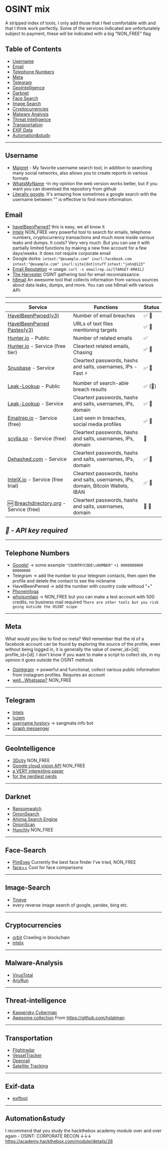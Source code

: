# OSINT mix

A stripped index of tools, I only add those that I feel comfortable with and that I think work perfectly.
Some of the services indicated are unfortunately subject to payment, these will be indicated with a big "NON_FREE" flag

## Table of Contents

- [Username](#username)
- [Email](#email)
- [Telephone Numbers](#telephone-numbers)
- [Meta](#meta)
- [Telegram](#telegram)
- [GeoIntelligence](#geointelligence)
- [Darknet](#darknet)
- [Face Search](#face-search)
- [Image Search](#image-search)
- [Cryptocurrencies](#cryptocurrencies)
- [Malware Analysis](#malware-analysis)
- [Threat Intelligence](#threat-intelligence)
- [Transportation](#transportation)
- [EXIF Data](#exif-data)
- [Automation&study](#automation&study)


----
## Username

- [Maigret](https://github.com/soxoj/maigret) -  My favorite username search tool, in addition to searching many social networks, also allows you to create reports in various formats
- [WhatsMyName](https://whatsmyname.app/) -In my opinion the web version works better, but if you want you can download the repository from github
- [Literally google](https://www.google.com/search?q=it%27s+easy). It's amazing how sometimes a google search with the username between "" is effective to find more information.

## Email
- [haveIBeenPwned?](https://haveibeenpwned.com/) this is easy, we all know it
- [Intelx](https://intelx.io/) NON_FREE very powerful tool to search for emails, telephone numbers, cryptocurrency transactions and much more inside various leaks and dumps. It costs? Very very much. But you can use it with partially limited functions by making a new free account for a few days/weeks. It does not require corporate email
- Google dorks: 
```intext:"@example.com" inurl:facebook.com```
```intext:"@example.com" inurl:site[dot]stuff```
```intext:"john@123"```
- [Email Reputation](emailrep.io) → usage: ```curl -s emailrep.io/[TARGET-EMAIL]```
- [The Harvester](https://github.com/laramies/theHarvester) OSINT gathering tool for email reconnaissance.
- [h8mail](https://github.com/khast3x/h8mail) An awesome tool that collects information from various sources about data leaks, dumps, and more. You can use h8mail with various API: 
---
| Service | Functions | Status |
|-|-|-|
| [HaveIBeenPwned(v3)](https://haveibeenpwned.com/) | Number of email breaches | :white_check_mark: :key: |
| [HaveIBeenPwned Pastes(v3)](https://haveibeenpwned.com/Pastes) | URLs of text files mentioning targets | :white_check_mark: :key: |
| [Hunter.io](https://hunter.io/) - Public | Number of related emails | :white_check_mark: |
| [Hunter.io](https://hunter.io/) - Service (free tier) | Cleartext related emails, Chasing | :white_check_mark: :key: |
| [Snusbase](https://api.snusbase.com/admin/purchase) - Service | Cleartext passwords, hashs and salts, usernames, IPs - Fast :zap: | :white_check_mark: :key: |
| [Leak-Lookup](https://leak-lookup.com/) - Public | Number of search-able breach results | :white_check_mark: (:key:) |
| [Leak-Lookup](https://leak-lookup.com/) - Service | Cleartext passwords, hashs and salts, usernames, IPs, domain | :white_check_mark: :key: |
| [Emailrep.io](https://emailrep.io/) - Service (free) | Last seen in breaches, social media profiles | :white_check_mark: :key: |
| [scylla.so](https://scylla.so/) - Service (free) | Cleartext passwords, hashs and salts, usernames, IPs, domain | :construction: |
| [Dehashed.com](https://dehashed.com/) - Service | Cleartext passwords, hashs and salts, usernames, IPs, domain | :white_check_mark: :key: |
| [IntelX.io](https://intelx.io/signup) - Service (free trial) | Cleartext passwords, hashs and salts, usernames, IPs, domain, Bitcoin Wallets, IBAN | :white_check_mark: :key: |
| :new: [Breachdirectory.org](https://breachdirectory.org) - Service (free) | Cleartext passwords, hashs and salts, usernames, domain | :construction: :key: |

*:key: - API key required*  
---
----
## Telephone Numbers
- [Google!](www.google.com) → some example ```"COUNTRYCODE\sNUMBER"``` ```+1 0000000000``` ```00000000```
- Telegram → add the number to your telegram contacts, then open the profile and delete the contact to see the nickname
- HaveIBeenPwned → add the number with country code withoud "+"
- [Phoneinfoga](https://github.com/sundowndev/phoneinfoga) 
- [whoisxmlapi](https://tools.whoisxmlapi.com) → NON_FREE but you can make a test account with 500 credits, no business mail required
`There are other tools but you risk going outside the OSINT scope`
----
## Meta
What would you like to find on meta?
Well remember that the id of a facebook account can be found by exploring the source of the profile, even without being logged in, it is generally the value of owner_id=[id]; profile_id=[id]. I don't know if you want to make a script to collect ids, in my opinion it goes outside the OSINT methods
- [Osintgram](https://github.com/Datalux/Osintgram) → powerful and functional, collect various public information from instagram profiles. Requires an account 
- [well...Whatsapp?](https://play.google.com/store/apps/details?id=com.zzttz.whatsdog) NON_FREE
----

## Telegram
- [Intelx](https://intelx.io/tools?tab=telegram)
- [lyzem](https://lyzem.com/)
- [username hystory](t.me/SangMataInfo_bot) → sangmata info bot
- [Graph messenger](https://www.graphmessenger.com/)
----
## GeoIntelligence
- [3Dcity](https://www.3dcitydb.org/) NON_FREE
- [Google cloud vision API](https://cloud.google.com/vision) NON_FREE
- [a VERY interesting paper](https://www.crcv.ucf.edu/wp-content/uploads/2019/10/Zamir_ECCV_2010.pdf)
- [for the nerdiest nerds](http://3drepresentation.stanford.edu/)
----
## Darknet
- [Ransomwatch](https://ransomwatch.telemetry.ltd/#/INDEX)
- [OnionSearch](https://github.com/megadose/OnionSearch)
- [Ahimia Search Engine](https://ahmia.fi/) 
- [OnionScan](https://github.com/s-rah/onionscan)
- [Hunchly](https://www.hunch.ly/) NON_FREE
----
## Face-Search
- [PimEyes](https://pimeyes.com/) Currently the best face finder I've tried, NON_FREE
- [face++](https://www.faceplusplus.com/) Cool for face comparisons
----
## Image-Search
- [Tineye](https://tineye.com/)
- every reverse image search of google, yandex, bing etc.

----

## Cryptocurrencies
- [orbit](https://github.com/s0md3v/Orbit) Crawling in blockchain
- [intelx](https://intelx.io/)

----
## Malware-Analysis
- [VirusTotal](https://www.virustotal.com/gui/)
- [AnyRun](https://any.run/)

----
## Threat-intelligence
- [Kaspersky Cybermap](https://cybermap.kaspersky.com/)
- [Awesome collection](https://github.com/hslatman/awesome-threat-intelligence) From https://github.com/hslatman 
----

## Transportation
- [Flightradar](https://www.flightradar24.com/)
- [VesselTracker](https://www.vesseltracker.com/)
- [Openrail](https://www.openrailwaymap.org/)
- [Satellite Tracking](https://www.n2yo.com/)

----
## Exif-data
- [exiftool](https://exiftool.org/)
----
## Automation&study
I recommend that you study the hackthebox academy module over and over again - OSINT: CORPORATE RECON
↓↓↓
https://academy.hackthebox.com/module/details/28
